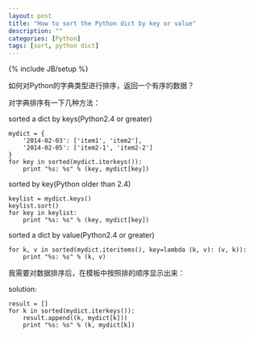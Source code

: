 ```yaml
---
layout: post
title: "How to sort the Python dict by key or value"
description: ""
categories: [Python]
tags: [sort, python dict]
---
```

{% include JB/setup %}

如何对Python的字典类型进行排序，返回一个有序的数据？

对字典排序有一下几种方法：

sorted a dict by keys(Python2.4 or greater)

    mydict = {
        '2014-02-03': ['item1', 'item2'],
        '2014-02-05': ['item2-1', 'item2-2']
    }
    for key in sorted(mydict.iterkeys()):
        print "%s: %s" % (key, mydict[key])


sorted by key(Python older than 2.4)

    keylist = mydict.keys()
    keylist.sort()
    for key in keylist:
        print "%s: %s" % (key, mydict[key])


sorted a dict by value(Python2.4 or greater)

    for k, v in sorted(mydict.iteritems(), key=lambda (k, v): (v, k)):
        print "%s: %s" % (k, v)


我需要对数据排序后，在模板中按照排的顺序显示出来：

solution:

    result = []
    for k in sorted(mydict.iterkeys()):
        result.append((k, mydict[k]))
        print "%s: %s" % (k, mydict[k])

